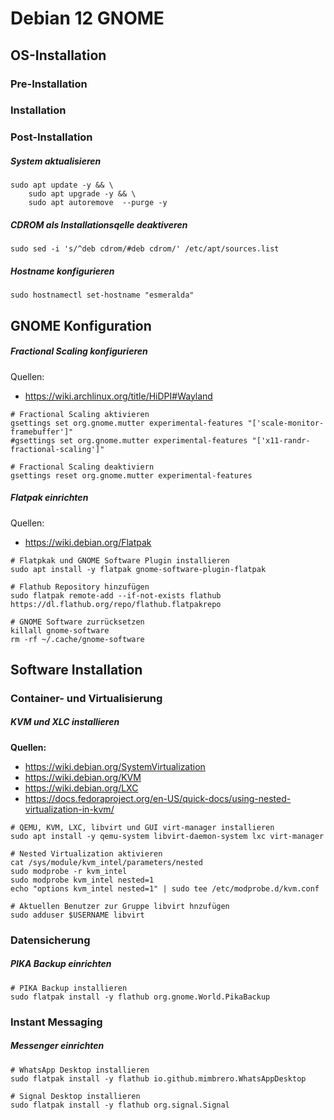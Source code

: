 # Debian 12 GNOME

## OS-Installation

### Pre-Installation

### Installation

### Post-Installation

##### System aktualisieren

```shell
sudo apt update -y && \
    sudo apt upgrade -y && \
    sudo apt autoremove  --purge -y
```

##### CDROM als Installationsqelle deaktiveren
 
```shell
sudo sed -i 's/^deb cdrom/#deb cdrom/' /etc/apt/sources.list
```

##### Hostname konfigurieren

```shell
sudo hostnamectl set-hostname "esmeralda"
```

## GNOME Konfiguration

##### Fractional Scaling konfigurieren

Quellen:

- <https://wiki.archlinux.org/title/HiDPI#Wayland>
 
```shell
# Fractional Scaling aktivieren
gsettings set org.gnome.mutter experimental-features "['scale-monitor-framebuffer']"
#gsettings set org.gnome.mutter experimental-features "['x11-randr-fractional-scaling']"
```
```shell
# Fractional Scaling deaktiviern
gsettings reset org.gnome.mutter experimental-features
```
##### Flatpak einrichten

Quellen:

- <https://wiki.debian.org/Flatpak>

```shell
# Flatpkak und GNOME Software Plugin installieren
sudo apt install -y flatpak gnome-software-plugin-flatpak

# Flathub Repository hinzufügen
sudo flatpak remote-add --if-not-exists flathub https://dl.flathub.org/repo/flathub.flatpakrepo

# GNOME Software zurrücksetzen
killall gnome-software
rm -rf ~/.cache/gnome-software
```



## Software Installation

### Container- und Virtualisierung

##### KVM und XLC installieren

**Quellen:**

- <https://wiki.debian.org/SystemVirtualization>
- <https://wiki.debian.org/KVM>
- <https://wiki.debian.org/LXC>
- <https://docs.fedoraproject.org/en-US/quick-docs/using-nested-virtualization-in-kvm/>

```shell
# QEMU, KVM, LXC, libvirt und GUI virt-manager installieren
sudo apt install -y qemu-system libvirt-daemon-system lxc virt-manager

# Nested Virtualization aktivieren
cat /sys/module/kvm_intel/parameters/nested
sudo modprobe -r kvm_intel
sudo modprobe kvm_intel nested=1
echo "options kvm_intel nested=1" | sudo tee /etc/modprobe.d/kvm.conf

# Aktuellen Benutzer zur Gruppe libvirt hnzufügen
sudo adduser $USERNAME libvirt
```
### Datensicherung

##### PIKA Backup einrichten

```shell
# PIKA Backup installieren
sudo flatpak install -y flathub org.gnome.World.PikaBackup
```


### Instant Messaging

##### Messenger einrichten

```shell
# WhatsApp Desktop installieren
sudo flatpak install -y flathub io.github.mimbrero.WhatsAppDesktop
```

```shell
# Signal Desktop installieren
sudo flatpak install -y flathub org.signal.Signal
```

